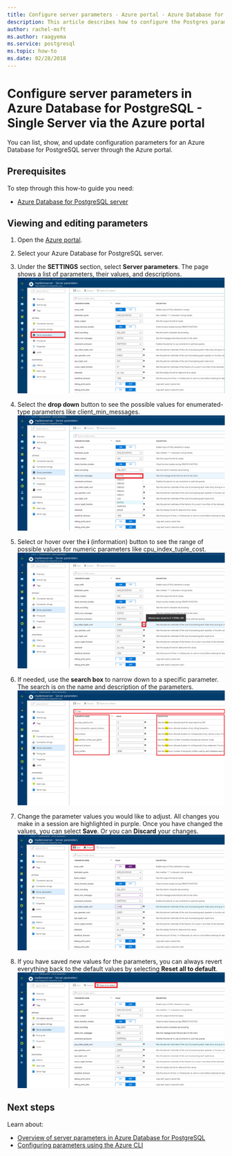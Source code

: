 ```yaml
---
title: Configure server parameters - Azure portal - Azure Database for PostgreSQL - Single Server
description: This article describes how to configure the Postgres parameters in Azure Database for PostgreSQL through the Azure portal.
author: rachel-msft
ms.author: raagyema
ms.service: postgresql
ms.topic: how-to
ms.date: 02/28/2018
---
```


# Configure server parameters in Azure Database for PostgreSQL - Single Server via the Azure portal 
You can list, show, and update configuration parameters for an Azure Database for PostgreSQL server through the Azure portal.

## Prerequisites
To step through this how-to guide you need:
- [Azure Database for PostgreSQL server](quickstart-create-server-database-portal.md)

## Viewing and editing parameters
1. Open the [Azure portal](https://portal.azure.com).

2. Select your Azure Database for PostgreSQL server.

3. Under the **SETTINGS** section, select **Server parameters**. The page shows a list of parameters, their values, and descriptions.
![Overview Page for Parameters](./media/howto-configure-server-parameters-in-portal/3-overview-of-parameters.png)

4. Select the **drop down** button to see the possible values for enumerated-type parameters like client_min_messages.
![Enumerate drop down](./media/howto-configure-server-parameters-in-portal/4-enum-drop-down.png)

5. Select or hover over the **i** (information) button to see the range of possible values for numeric parameters like cpu_index_tuple_cost.
![information button](./media/howto-configure-server-parameters-in-portal/4-information-button.png)

6. If needed, use the **search box** to narrow down to a specific parameter. The search is on the name and description of the parameters.
![Search results](./media/howto-configure-server-parameters-in-portal/5-search.png)

7. Change the parameter values you would like to adjust. All changes you make in a session are highlighted in purple. Once you have changed the values, you can select **Save**. Or you can **Discard** your changes.
![Save or Discard changes](./media/howto-configure-server-parameters-in-portal/6-save-and-discard-buttons.png)

8. If you have saved new values for the parameters, you can always revert everything back to the default values by selecting **Reset all to default**.
![Reset all to default](./media/howto-configure-server-parameters-in-portal/7-reset-to-default-button.png)

## Next steps
Learn about:
- [Overview of server parameters in Azure Database for PostgreSQL](concepts-servers.md)
- [Configuring parameters using the Azure CLI](howto-configure-server-parameters-using-cli.md)
